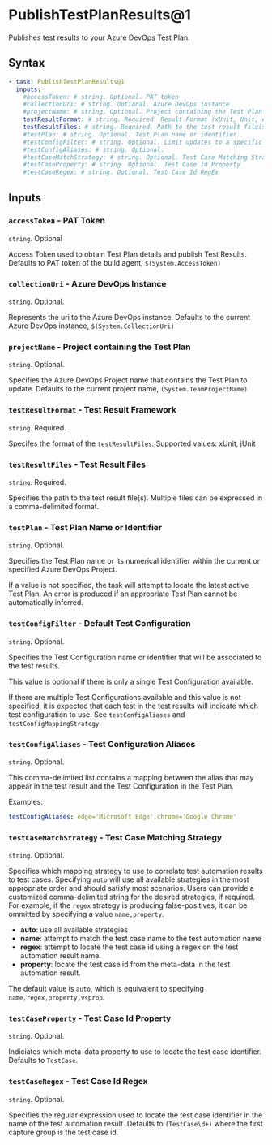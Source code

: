 # PublishTestPlanResults@1

Publishes test results to your Azure DevOps Test Plan.

## Syntax

```yaml
- task: PublishTestPlanResults@1
  inputs:
    #accessToken: # string. Optional. PAT token
    #collectionUri: # string. Optional. Azure DevOps instance
    #projectName: # string. Optional. Project containing the Test Plan
    testResultFormat: # string. Required. Result Format (xUnit, Unit, etc)
    testResultFiles: # string. Required. Path to the test result file(s)
    #testPlan: # string. Optional. Test Plan name or identifier.
    #testConfigFilter: # string. Optional. Limit updates to a specific Test Configuration.
    #testConfigAliases: # string. Optional.
    #testCaseMatchStrategy: # string. Optional. Test Case Matching Strategy
    #testCaseProperty: # string. Optional. Test Case Id Property
    #testCaseRegex: # string. Optional. Test Case Id RegEx
```

## Inputs

### `accessToken` - PAT Token

`string`. Optional

Access Token used to obtain Test Plan details and publish Test Results. Defaults to PAT token of the build agent, `$(System.AccessToken)`

### `collectionUri` - Azure DevOps Instance

`string`. Optional.

Represents the uri to the Azure DevOps instance. Defaults to the current Azure DevOps instance, `$(System.CollectionUri)`

### `projectName` - Project containing the Test Plan

`string`. Optional.

Specifies the Azure DevOps Project name that contains the Test Plan to update. Defaults to the current project name, `(System.TeamProjectName)`

### `testResultFormat` - Test Result Framework

`string`. Required.

Specifes the format of the `testResultFiles`. Supported values: xUnit, jUnit

### `testResultFiles` - Test Result Files

`string`. Required.

Specifies the path to the test result file(s). Multiple files can be expressed in a comma-delimited format.

### `testPlan` - Test Plan Name or Identifier

`string`. Optional.

Specifies the Test Plan name or its numerical identifier within the current or specified Azure DevOps Project.

If a value is not specified, the task will attempt to locate the latest active Test Plan. An error is produced if an appropriate Test Plan cannot be automatically inferred.

### `testConfigFilter` - Default Test Configuration

`string`. Optional.

Specifies the Test Configuration name or identifier that will be associated to the test results.

This value is optional if there is only a single Test Configuration available.

If there are multiple Test Configurations available and this value is not specified, it is expected that each test in the test results will indicate which test configuration to use. See `testConfigAliases` and `testConfigMappingStrategy`.

### `testConfigAliases` - Test Configuration Aliases

`string`. Optional.

This comma-delimited list contains a mapping between the alias that may appear in the test result and the Test Configuration in the Test Plan.

Examples:

```yaml
testConfigAliases: edge='Microsoft Edge',chrome='Google Chrome'
```

### `testCaseMatchStrategy` - Test Case Matching Strategy

`string`. Optional.

Specifies which mapping strategy to use to correlate test automation results to test cases. Specifying `auto` will use all available strategies in the most appropriate order and should satisfy most scenarios. Users can provide a customized comma-delimited string for the desired strategies, if required. For example, if the `regex` strategy is producing false-positives, it can be ommitted by specifying a value `name,property`.

- **auto**: use all available strategies
- **name**: attempt to match the test case name to the test automation name
- **regex**: attempt to locate the test case id using a regex on the test automation result name.
- **property**: locate the test case id from the meta-data in the test automation result.

The default value is `auto`, which is equivalent to specifying `name,regex,property,vsprop`.

### `testCaseProperty` - Test Case Id Property

`string`. Optional.

Indiciates which meta-data property to use to locate the test case identifier. Defaults to `TestCase`.

### `testCaseRegex` - Test Case Id Regex

`string`. Optional.

Specifies the regular expression used to locate the test case identifier in the name of the test automation result. Defaults to `(TestCase\d+)` where the first capture group is the test case id.

###